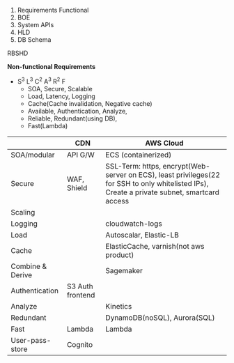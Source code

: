 1. Requirements Functional
2. BOE
3. System APIs
4. HLD
5. DB Schema

RBSHD

**Non-functional Requirements**
  - S<sup>3</sup>
      L<sup>3</sup>
      C<sup>2</sup>
      A<sup>3</sup>
      R<sup>2</sup>
      F
      - SOA, Secure, Scalable
      - Load, Latency, Logging
      - Cache(Cache invalidation, Negative cache)
      - Available, Authentication, Analyze, 
      - Reliable, Redundant(using DB), 
      - Fast(Lambda)
      
| | CDN | AWS Cloud |
| --- | --- | --- |
| SOA/modular | API G/W | ECS (containerized) |
| Secure | WAF, Shield | SSL-Term: https, encrypt(Web-server on ECS), least privileges(22 for SSH to only whitelisted IPs), Create a private subnet, smartcard access |
| Scaling | | |
| Logging | | cloudwatch-logs |
| Load | | Autoscalar, Elastic-LB |
| Cache | | ElasticCache, varnish(not aws product) |
| Combine & Derive | | Sagemaker |
| Authentication | S3 Auth frontend  | |
| Analyze | | Kinetics |
| Redundant | | DynamoDB(noSQL), Aurora(SQL) |
| Fast | Lambda | Lambda |
| User-pass-store | Cognito | |      
